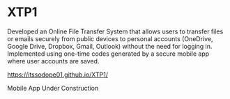# XTP1

Developed an Online File Transfer System that allows users to transfer files or emails securely from public devices to personal accounts (OneDrive, Google Drive, Dropbox, Gmail, Outlook) without the need for logging in. Implemented using one-time codes generated by a secure mobile app where user accounts are saved.

https://itssodope01.github.io/XTP1/

Mobile App Under Construction
